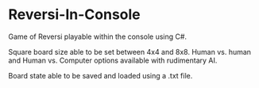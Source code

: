 # Reversi-In-Console
Game of Reversi playable within the console using C#. 

Square board size able to be set between 4x4 and 8x8. Human vs. human and Human vs. Computer options available with rudimentary AI. 

Board state able to be saved and loaded using a .txt file.
